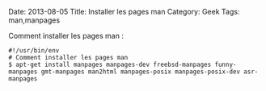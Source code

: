 Date: 2013-08-05
Title: Installer les pages man
Category: Geek
Tags: man,manpages

Comment installer les pages man :

	#!/usr/bin/env
	# Comment installer les pages man
	$ apt-get install manpages manpages-dev freebsd-manpages funny-manpages gmt-manpages man2html manpages-posix manpages-posix-dev asr-manpages
